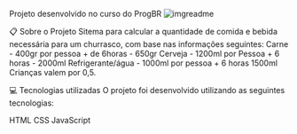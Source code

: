 Projeto desenvolvido no curso do ProgBR
![imgreadme](https://user-images.githubusercontent.com/109525982/180812813-e4fbe1d2-aebc-4a4a-9f88-a071fe270b13.png)


📋 Sobre o Projeto
Sitema para calcular a quantidade de comida e bebida necessária para um churrasco,
com base nas informações seguintes:
Carne - 400gr por pessoa + de 6horas - 650gr
Cerveja - 1200ml por Pessoa + 6 horas - 2000ml
Refrigerante/água - 1000ml por pessoa + 6 horas 1500ml
Crianças valem por 0,5.

💻 Tecnologias utilizadas
O projeto foi desenvolvido utilizando as seguintes tecnologias:

HTML
CSS
JavaScript
